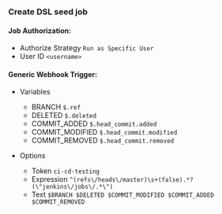 ### Create DSL seed job
#### Job Authorization:
- Authorize Strategy ```Run as Specific User```
- User ID ```<username>```

#### Generic Webhook Trigger:
- Variables
  - BRANCH ```$.ref```
  - DELETED ```$.deleted```
  - COMMIT_ADDED ```$.head_commit.added```
  - COMMIT_MODIFIED ```$.head_commit.modified```
  - COMMIT_REMOVED ```$.head_commit.removed```

- Options
  - Token ```ci-cd-testing```
  - Expression ```^(refs\/heads\/master)\s+(false).*?(\"jenkins\/jobs\/.*\")```
  - Text ```$BRANCH $DELETED $COMMIT_MODIFIED $COMMIT_ADDED $COMMIT_REMOVED```
